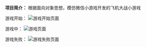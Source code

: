 **项目简介：**
根据面向对象思想，模仿微信小游戏开发的飞机大战小游戏

游戏开始：
![游戏开始页面](https://p1-juejin.byteimg.com/tos-cn-i-k3u1fbpfcp/ddea171262a544acace7d2d4f11a1748~tplv-k3u1fbpfcp-zoom-1.image)

游戏中：
![游戏页面](https://p9-juejin.byteimg.com/tos-cn-i-k3u1fbpfcp/e7dc3e6093da4397b5c08b735ae701f7~tplv-k3u1fbpfcp-zoom-1.image)

游戏失败：
![游戏失败页面](https://p6-juejin.byteimg.com/tos-cn-i-k3u1fbpfcp/a3e9bb53fc6248ca900eae0ad8660a17~tplv-k3u1fbpfcp-zoom-1.image)

